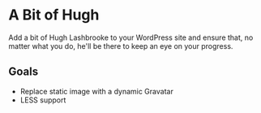 # A Bit of Hugh
Add a bit of Hugh Lashbrooke to your WordPress site and ensure that, no matter what you do, he'll be there to keep an eye on your progress.

## Goals
* Replace static image with a dynamic Gravatar
* LESS support
